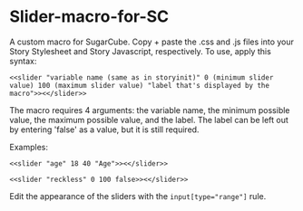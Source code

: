 # Slider-macro-for-SC
A custom macro for SugarCube.
Copy + paste the .css and .js files into your Story Stylesheet and Story Javascript, respectively.
To use, apply this syntax:

`<<slider "variable name (same as in storyinit)" 0 (minimum slider value) 100 (maximum slider value) "label that's displayed by the macro">><</slider>>`

The macro requires 4 arguments: the variable name, the minimum possible value, the maximum possible value, and the label. The label can be left out by entering 'false' as a value, but it is still required.

Examples:

```<<slider "age" 18 40 "Age">><</slider>>```

```<<slider "reckless" 0 100 false>><</slider>>```

Edit the appearance of the sliders with the `input[type="range"]` rule.
